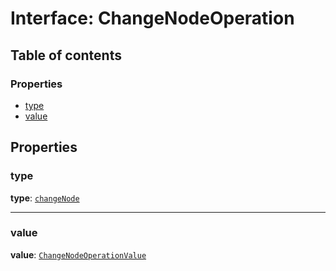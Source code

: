 # Interface: ChangeNodeOperation

## Table of contents

### Properties

* [type](/auto-docs/free-layout-editor/interfaces/ChangeNodeOperation.md#type)
* [value](/auto-docs/free-layout-editor/interfaces/ChangeNodeOperation.md#value)

## Properties

### type

**type**: [`changeNode`](/auto-docs/free-layout-editor/enums/OperationType.md#changenode)

***

### value

**value**: [`ChangeNodeOperationValue`](/auto-docs/free-layout-editor/interfaces/ChangeNodeOperationValue.md)
